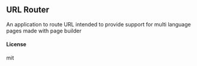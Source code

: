 ## URL Router

An application to route URL intended to provide support for multi language pages made with page builder

#### License

mit
